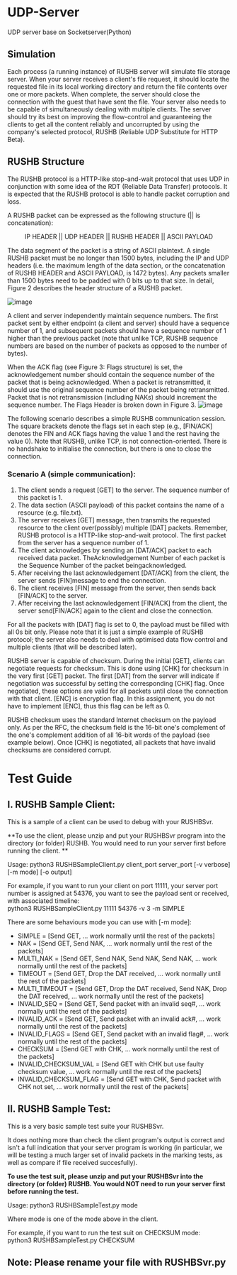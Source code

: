# UDP-Server
UDP server base on Socketserver(Python)
## Simulation
Each process (a running instance) of RUSHB server will simulate file storage server. When your server receives a client's file request, it should locate the requested file in its local working directory and return the file contents over one or more packets. When complete, the server should close the connection with the guest that have sent the file. Your server also needs to be capable of simultaneously dealing with multiple clients. The server should try its best on improving the flow-control and guaranteeing the clients to get all the content reliably and uncorrupted by using the company's selected protocol, RUSHB (Reliable UDP Substitute for HTTP Beta).
## RUSHB Structure
The RUSHB protocol is a HTTP-like stop-and-wait protocol that uses UDP in conjunction with some idea of the RDT (Reliable Data Transfer) protocols. It is expected that the RUSHB protocol is able to handle packet corruption and loss.

A RUSHB packet can be expressed as the following structure (|| is concatenation):
<center> IP HEADER || UDP HEADER || RUSHB HEADER || ASCII PAYLOAD </center>

The data segment of the packet is a string of ASCII plaintext. A single RUSHB packet must be no longer than 1500 bytes, including the IP and UDP headers (i.e. the maximum length of the data section, or the concatenation of RUSHB HEADER and ASCII PAYLOAD, is 1472 bytes). Any packets smaller than 1500 bytes need to be padded with 0 bits up to that size. In detail, Figure 2 describes the header structure of a RUSHB packet.

![image](https://user-images.githubusercontent.com/91719529/165701228-f2f75ec2-8779-4fdd-b8cc-78eae620b866.png)

A client and server independently maintain sequence numbers. The first packet sent by either endpoint (a client and server) should have a sequence number of 1, and subsequent packets should have a sequence number of 1 higher than the previous packet (note that unlike TCP, RUSHB sequence numbers are based on the number of packets as opposed to the number of bytes).

When the ACK flag (see Figure 3: Flags structure) is set, the acknowledgement number should contain the sequence number of the packet that is being acknowledged. When a packet is retransmitted, it should use the original sequence number of the packet being retransmitted. Packet that is not retransmission (including NAKs) should increment the sequence number. The Flags Header is broken down in Figure 3.
![image](https://user-images.githubusercontent.com/91719529/165701206-79a60cd1-412a-4a6b-825e-9186257fb956.png)

The following scenario describes a simple RUSHB communication session. The square brackets denote the flags set in each step (e.g., [FIN/ACK] denotes the FIN and ACK flags having the value 1 and the rest having the value 0). Note that RUSHB, unlike TCP, is not connection-oriented. There is no handshake to initialise the connection, but there is one to close the connection.

### Scenario A (simple communication):
1. The client sends a request [GET] to the server. The sequence number of this packet is 1.
2. The data section (ASCII payload) of this packet contains the name of a resource (e.g. file.txt).
3. The server receives [GET] message, then transmits the requested resource to the client over(possibly) multiple [DAT] packets. Remember, RUSHB protocol is a HTTP-like stop-and-wait protocol. The first packet from the server has a sequence number of 1.
4. The client acknowledges by sending an [DAT/ACK] packet to each received data packet. TheAcknowledgement Number of each packet is the Sequence Number of the packet beingacknowledged.
5. After receiving the last acknowledgement [DAT/ACK] from the client, the server sends [FIN]message to end the connection.
6. The client receives [FIN] message from the server, then sends back [FIN/ACK] to the server.
7. After receiving the last acknowledgement [FIN/ACK] from the client, the server send[FIN/ACK] again to the client and close the connection.

For all the packets with [DAT] flag is set to 0, the payload must be filled with all 0s bit only. Please note that it is just a simple example of RUSHB protocol; the server also needs to deal with optimised data flow control and multiple clients (that will be described later).

RUSHB server is capable of checksum. During the initial [GET], clients can negotiate requests for checksum. This is done using [CHK] for checksum in the very first [GET] packet. The first [DAT] from the server will indicate if negotiation was successful by setting the corresponding [CHK] flag. Once negotiated, these options are valid for all packets until close the connection with that client. [ENC] is encryption flag. In this assignment, you do not have to implement [ENC], thus this flag can be left as 0.

RUSHB checksum uses the standard Internet checksum on the payload only. As per the RFC, the checksum field is the 16-bit one's complement of the one's complement addition of all 16-bit words of the payload (see example below). Once [CHK] is negotiated, all packets that have invalid checksums are considered corrupt.

# Test Guide
## I. RUSHB Sample Client:
This is a sample of a client can be used to debug with your RUSHBSvr.  

**To use the client, please unzip and put your RUSHBSvr program into the directory (or folder) RUSHB. You would need to run your server first before running the client.  **

Usage: python3 RUSHBSampleClient.py client_port server_port [-v verbose] [-m mode] [-o output]  

For example, if you want to run your client on port 11111, your server port number is assigned at 54376, you want to see the payload sent or received, with associated timeline:  
python3 RUSHBSampleClient.py 11111 54376 -v 3 -m SIMPLE  

There are some behaviours mode you can use with [-m mode]:  
* SIMPLE = [Send GET, ... work normally until the rest of the packets]
* NAK = [Send GET, Send NAK, ... work normally until the rest of the packets]
* MULTI_NAK = [Send GET, Send NAK, Send NAK, Send NAK, ... work normally until the rest of the packets]
* TIMEOUT = [Send GET, Drop the DAT received, ... work normally until the rest of the packets]
* MULTI_TIMEOUT = [Send GET, Drop the DAT received, Send NAK, Drop the DAT received, ... work normally until the rest of the packets]
* INVALID_SEQ = [Send GET, Send packet with an invalid seq#, ... work normally until the rest of the packets]
* INVALID_ACK = [Send GET, Send packet with an invalid ack#, ... work normally until the rest of the packets]
* INVALID_FLAGS = [Send GET, Send packet with an invalid flag#, ... work normally until the rest of the packets]
* CHECKSUM = [Send GET with CHK, ... work normally until the rest of the packets]
* INVALID_CHECKSUM_VAL = [Send GET with CHK but use faulty checksum value, ... work normally until the rest of the packets]
* INVALID_CHECKSUM_FLAG = [Send GET with CHK, Send packet with CHK not set, ... work normally until the rest of the packets]

## II. RUSHB Sample Test:
This is a very basic sample test suite your RUSHBSvr.  

It does nothing more than check the client program's output is correct and isn't a full indication that your server program is working (in particular, we will be testing a much larger set of invalid packets in the marking tests, as well as compare if file received succesfully).  

**To use the test suit, please unzip and put your RUSHBSvr into the directory (or folder) RUSHB. You would NOT need to run your server first before running the test.**  

Usage: python3 RUSHBSampleTest.py mode  

Where mode is one of the mode above in the client.  

For example, if you want to run the test suit on CHECKSUM mode:  
python3 RUSHBSampleTest.py CHECKSUM   

## Note: Please rename your file with RUSHBSvr.py

